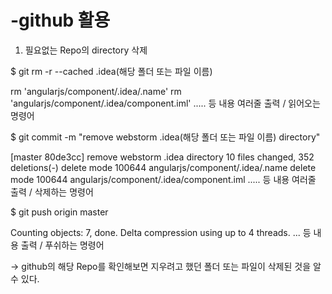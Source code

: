 # -github 활용

1. 필요없는 Repo의 directory 삭제

$ git rm -r --cached .idea(해당 폴더 또는 파일 이름)

rm 'angularjs/component/.idea/.name'
rm 'angularjs/component/.idea/component.iml'
..... 등 내용 여러줄 출력 / 읽어오는 명령어

$ git commit -m "remove webstorm .idea(해당 폴더 또는 파일 이름) directory"

[master 80de3cc] remove webstorm .idea directory
 10 files changed, 352 deletions(-)
 delete mode 100644 angularjs/component/.idea/.name
 delete mode 100644 angularjs/component/.idea/component.iml
..... 등 내용 여러줄 출력 / 삭제하는 명령어

$ git push origin master

Counting objects: 7, done.
Delta compression using up to 4 threads.
... 등 내용 출력 / 푸쉬하는 명령어

→ github의 해당 Repo를 확인해보면 지우려고 했던 폴더 또는 파일이 삭제된 것을 알 수 있다.
